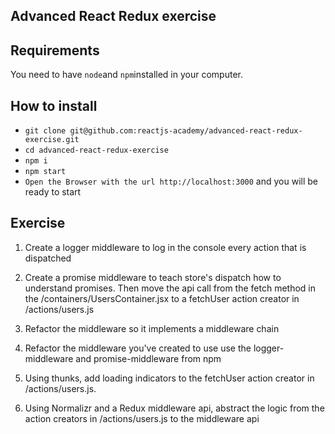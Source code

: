 ## Advanced React Redux exercise

## Requirements
You need to have `node`and `npm`installed in your computer.

## How to install

- `git clone git@github.com:reactjs-academy/advanced-react-redux-exercise.git`
- `cd advanced-react-redux-exercise`
- `npm i`
- `npm start`
- `Open the Browser with the url http://localhost:3000` and you will be ready to start


## Exercise

1. Create a logger middleware to log in the console every action that is dispatched

2. Create a promise middleware to teach store's dispatch how to understand promises. Then move the api call from the fetch method in the /containers/UsersContainer.jsx to a fetchUser action creator in /actions/users.js

3. Refactor the middleware so it implements a middleware chain

4. Refactor the middleware you've created to use use the logger-middleware and promise-middleware from npm

5. Using thunks, add loading indicators to the fetchUser action creator in /actions/users.js.

6. Using Normalizr and a Redux middleware api, abstract the logic from the action creators in /actions/users.js to the middleware api

